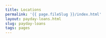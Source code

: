 ```yaml
---
title: Locations
permalink: '{{ page.fileSlug }}/index.html'
layout: payday-loans.html
slug: payday-loans
tags: pages
---
```



